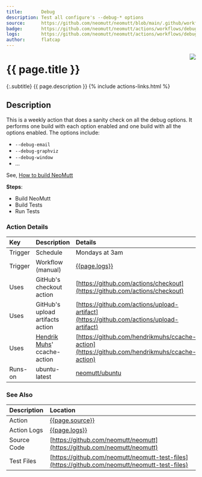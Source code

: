 ```yaml
---
title:       Debug
description: Test all configure's --debug-* options
source:      https://github.com/neomutt/neomutt/blob/main/.github/workflows/debug.yml
badge:       https://github.com/neomutt/neomutt/actions/workflows/debug.yml/badge.svg
logs:        https://github.com/neomutt/neomutt/actions/workflows/debug.yml
author:      flatcap
---
```


<div style="float: right;">
<a href="{{page.logs}}"><img src="{{page.badge}}" /></a>
</div>

# {{ page.title }}

{:.subtitle}
{{ page.description }}
{% include actions-links.html %}

## Description

This is a weekly action that does a sanity check on all the debug options.
It performs one build with each option enabled and one build with all the options enabled.
The options include:

- `--debug-email`
- `--debug-graphviz`
- `--debug-window`
- ...

See, [How to build NeoMutt](https://neomutt.org/dev/build)

**Steps**:
- Build NeoMutt
- Build Tests
- Run Tests

### Action Details

| Key     | Description                                                    | Details                                                                                        |
| :------ | :------------------------------------------------------------- | :--------------------------------------------------------------------------------------------- |
| Trigger | Schedule                                                       | Mondays at 3am                                                                                 |
| Trigger | Workflow (manual)                                              | [{{page.logs}}]({{page.logs}})                                                                 |
| Uses    | GitHub's checkout action                                       | [https://github.com/actions/checkout](https://github.com/actions/checkout)                     |
| Uses    | GitHub's upload artifacts action                               | [https://github.com/actions/upload-artifact](https://github.com/actions/upload-artifact)       |
| Uses    | [Hendrik Muhs](https://github.com/hendrikmuhs)' ccache-action  | [https://github.com/hendrikmuhs/ccache-action](https://github.com/hendrikmuhs/ccache-action)   |
| Runs-on | ubuntu-latest                                                  | [neomutt/ubuntu](https://ghcr.io/neomutt/ubuntu)                                               |

### See Also

| Description | Location                                                                                       |
| :---------- | :--------------------------------------------------------------------------------------------- |
| Action      | [{{page.source}}]({{page.source}})                                                             |
| Action Logs | [{{page.logs}}]({{page.logs}})                                                                 |
| Source Code | [https://github.com/neomutt/neomutt](https://github.com/neomutt/neomutt)                       |
| Test Files  | [https://github.com/neomutt/neomutt-test-files](https://github.com/neomutt/neomutt-test-files) |


